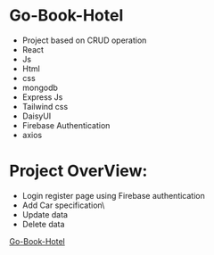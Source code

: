 # Go-Book-Hotel

- Project based on CRUD operation
- React
- Js
- Html
- css
- mongodb
- Express Js
- Tailwind css
- DaisyUI
- Firebase Authentication
- axios
# Project OverView: 
- Login register page using Firebase authentication
- Add Car specification\
- Update data
- Delete data
  
<a href="https://go-book-hotel.web.app/"> Go-Book-Hotel </a>
